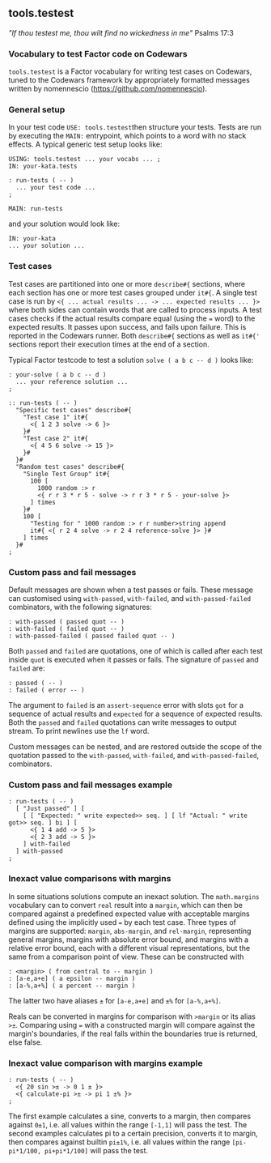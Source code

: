 ﻿## tools.testest
*"If thou testest me, thou wilt find no wickedness in me"*
Psalms 17:3

### Vocabulary to test Factor code on Codewars

`tools.testest` is a Factor vocabulary for writing test cases on Codewars, tuned to the Codewars framework by appropriately formatted messages written by nomennescio (https://github.com/nomennescio).

### General setup

In your test code `USE: tools.testest`then structure your tests. Tests are run by executing the `MAIN:` entrypoint, which points to a word with no stack effects. A typical generic test setup looks like:
```
USING: tools.testest ... your vocabs ... ;
IN: your-kata.tests

: run-tests ( -- )
  ... your test code ...
;

MAIN: run-tests
```
and your solution would look like:
```
IN: your-kata
... your solution ...
```

### Test cases
Test cases are partitioned into one or more `describe#{` sections, where each section has one or more test cases grouped under `it#{`. A single test case is run by `<{ ... actual results ... -> ... expected results ... }>` where both sides can contain words that are called to process inputs. A test cases checks if the actual results compare equal (using the `=` word) to the expected results. It passes upon success, and fails upon failure. This is reported in the Codewars runner. Both `describe#{` sections as well as `it#{'` sections report their execution times at the end of a section.

Typical Factor testcode to test a solution `solve ( a b c -- d )` looks like:
```
: your-solve ( a b c -- d )
  ... your reference solution ...
;

:: run-tests ( -- )
  "Specific test cases" describe#{
    "Test case 1" it#{
      <{ 1 2 3 solve -> 6 }>
    }#
    "Test case 2" it#{
      <{ 4 5 6 solve -> 15 }>
    }#
  }#
  "Random test cases" describe#{
    "Single Test Group" it#{
      100 [
        1000 random :> r
        <{ r r 3 * r 5 - solve -> r r 3 * r 5 - your-solve }>
      ] times
    }#
    100 [
      "Testing for " 1000 random :> r r number>string append
      it#{ <{ r 2 4 solve -> r 2 4 reference-solve }> }#
    ] times
  }#
;
```

### Custom pass and fail messages

Default messages are shown when a test passes or fails. These message can customised using `with-passed`, `with-failed`, and `with-passed-failed` combinators, with the following signatures:
```
: with-passed ( passed quot -- )
: with-failed ( failed quot -- )
: with-passed-failed ( passed failed quot -- )
```
Both `passed` and `failed` are quotations, one of which is called after each test inside `quot` is executed when it passes or fails. The signature of `passed` and `failed` are:
```
: passed ( -- )
: failed ( error -- )
```

The argument to `failed` is an `assert-sequence` error with slots `got` for a sequence of actual results and `expected` for a sequence of expected results. Both the `passed` and `failed` quotations can write messages to output stream. To print newlines use the `lf` word.

Custom messages can be nested, and are restored outside the scope of the quotation passed to the `with-passed`, `with-failed`, and `with-passed-failed`, combinators.

### Custom pass and fail messages example

```
: run-tests ( -- )
  [ "Just passed" ] [
    [ [ "Expected: " write expected>> seq. ] [ lf "Actual: " write got>> seq. ] bi ] [
      <{ 1 4 add -> 5 }>
      <{ 2 3 add -> 5 }>
    ] with-failed
  ] with-passed
;
```

### Inexact value comparisons with margins

In some situations solutions compute an inexact solution. The `math.margins` vocabulary can to convert `real` result into a `margin`, which can then be compared against a predefined expected value with acceptable margins defined using the implicitly used `=` by each test case. Three types of margins are supported: `margin`, `abs-margin`, and `rel-margin`, representing general margins, margins with absolute error bound, and margins with a relative error bound, each with a different visual representations, but the same from a comparison point of view. These can be constructed with
```
: <margin> ( from central to -- margin )
: [a-e,a+e] ( a epsilon -- margin )
: [a-%,a+%] ( a percent -- margin )
```
The latter two have aliases `±` for `[a-e,a+e]` and `±%` for `[a-%,a+%]`.

Reals can be converted in margins for comparison with `>margin` or its alias `>±`. Comparing using `=` with a constructed margin will compare against the margin's boundaries, if the real falls within the boundaries true is returned, else false.

### Inexact value comparison with margins example

```
: run-tests ( -- )
  <{ 20 sin >± -> 0 1 ± }>
  <{ calculate-pi >± -> pi 1 ±% }>
;
```

The first example calculates a sine, converts to a margin, then compares against `0±1`, i.e. all values within the range `[-1,1]` will pass the test.
The second examples calculates pi to a certain precision, converts it to margin, then compares against builtin `pi±1%`, i.e. all values within the range `[pi-pi*1/100, pi+pi*1/100]` will pass the test.
